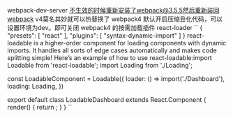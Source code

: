 webpack-dev-server 不生效的时候重新安装了webpack@3.5.5然后重新装回webpack v4莫名其妙就可以热替换了
webpack4 默认开启压缩丑化代码，可以设置环境为dev。即可关闭
webpack4 的按需加载插件 react-loader
``
{
  "presets": [
    "react"
  ],
  "plugins": [
    "syntax-dynamic-import"
  ]
}
react-loadable is a higher-order component for loading components with dynamic imports. It handles all sorts of edge cases automatically and makes code splitting simple! Here’s an example of how to use react-loadable:import Loadable from 'react-loadable';
import Loading from './Loading';

const LoadableComponent = Loadable({
  loader: () => import('./Dashboard'),
  loading: Loading,
})

export default class LoadableDashboard extends React.Component {
  render() {
    return <LoadableComponent />;
  }
}
``
